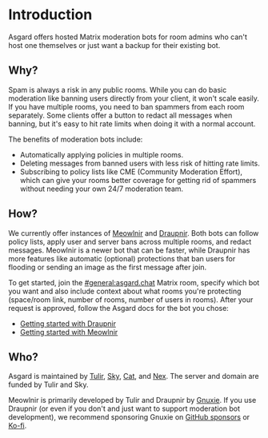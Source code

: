 # Introduction
Asgard offers hosted Matrix moderation bots for room admins who can't host one
themselves or just want a backup for their existing bot.

## Why?
Spam is always a risk in any public rooms. While you can do basic moderation
like banning users directly from your client, it won't scale easily. If you have
multiple rooms, you need to ban spammers from each room separately. Some clients
offer a button to redact all messages when banning, but it's easy to hit rate
limits when doing it with a normal account.

The benefits of moderation bots include:

* Automatically applying policies in multiple rooms.
* Deleting messages from banned users with less risk of hitting rate limits.
* Subscribing to policy lists like CME (Community Moderation Effort), which can
  give your rooms better coverage for getting rid of spammers without needing
  your own 24/7 moderation team.

## How?
We currently offer instances of [Meowlnir] and [Draupnir]. Both bots can follow
policy lists, apply user and server bans across multiple rooms, and redact
messages. Meowlnir is a newer bot that can be faster, while Draupnir has more
features like automatic (optional) protections that ban users for flooding or
sending an image as the first message after join.

[Meowlnir]: https://github.com/maunium/meowlnir
[Draupnir]: https://github.com/the-draupnir-project/Draupnir
[MSC4284]: https://github.com/matrix-org/matrix-spec-proposals/pull/4284

To get started, join the [#general:asgard.chat](https://matrix.to/#/#general:asgard.chat)
Matrix room, specify which bot you want and also include context about what
rooms you're protecting (space/room link, number of rooms, number of users in
rooms). After your request is approved, follow the Asgard docs for the bot you
chose:

* [Getting started with Draupnir](./draupnir/index.md)
* [Getting started with Meowlnir](./meowlnir/index.md)

## Who?
Asgard is maintained by [Tulir], [Sky], [Cat], and [Nex]. The server and domain
are funded by Tulir and Sky.

Meowlnir is primarily developed by Tulir and Draupnir by [Gnuxie]. If you use
Draupnir (or even if you don't and just want to support moderation bot development),
we recommend sponsoring Gnuxie on [GitHub sponsors](https://github.com/sponsors/Gnuxie)
or [Ko-fi](https://ko-fi.com/gnuxie).

[Tulir]: https://github.com/tulir
[Sky]: https://github.com/ll-SKY-ll
[Cat]: https://github.com/FSG-Cat
[Nex]: https://github.com/nexy7574
[Gnuxie]: https://github.com/Gnuxie
